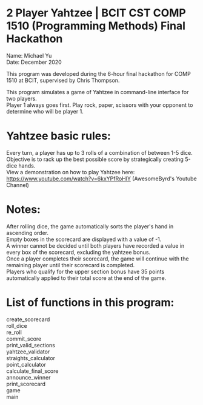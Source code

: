 # 2 Player Yahtzee | BCIT CST COMP 1510 (Programming Methods) Final Hackathon		  
Name: Michael Yu    
Date: December 2020   

This program was developed during the 6-hour final hackathon for COMP 1510 at BCIT, supervised by Chris Thompson.

This program simulates a game of Yahtzee in command-line interface for two players.    
Player 1 always goes first.    Play rock, paper, scissors with your opponent to determine who will be player 1. 

# Yahtzee basic rules:
Every turn, a player has up to 3 rolls of a combination of between 1-5 dice.    
Objective is to rack up the best possible score by strategically creating 5-dice hands.    
View a demonstration on how to play Yahtzee here: https://www.youtube.com/watch?v=6kxYPfRoHlY (AwesomeByrd's Youtube Channel)    

# Notes:
After rolling dice, the game automatically sorts the player's hand in ascending order.    
Empty boxes in the scorecard are displayed with a value of -1.    
A winner cannot be decided until both players have recorded a value in every box of the scorecard, excluding the yahtzee bonus.    
Once a player completes their scorecard, the game will continue with the remaining player until their scorecard is completed.     
Players who qualify for the upper section bonus have 35 points automatically applied to their total score at the end of the game.    

# List of functions in this program: 
create_scorecard    
roll_dice    
re_roll    
commit_score    
print_valid_sections  
yahtzee_validator  
straights_calculator  
point_calculator  
calculate_final_score  
announce_winner  
print_scorecard  
game  
main  

